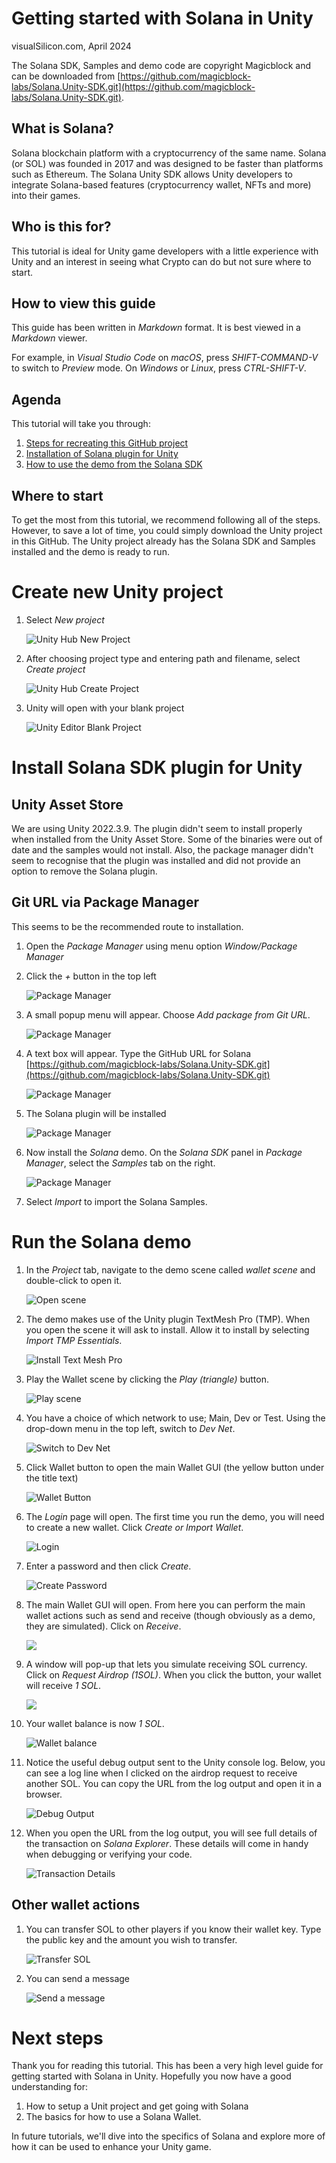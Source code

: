 # Getting started with Solana in Unity

visualSilicon.com, April 2024

The Solana SDK, Samples and demo code are copyright Magicblock and can be downloaded from [https://github.com/magicblock-labs/Solana.Unity-SDK.git](https://github.com/magicblock-labs/Solana.Unity-SDK.git).

## What is Solana?

Solana blockchain platform with a cryptocurrency of the same name. Solana (or SOL) was founded in 2017 and was designed to be faster than platforms such as Ethereum. The Solana Unity SDK allows Unity developers to integrate Solana-based features (cryptocurrency wallet, NFTs and more) into their games.

## Who is this for?

This tutorial is ideal for Unity game developers with a little experience with Unity and an interest in seeing what Crypto can do but not sure where to start.

## How to view this guide

This guide has been written in _Markdown_ format. It is best viewed in a _Markdown_ viewer.

For example, in _Visual Studio Code_ on _macOS_, press _SHIFT-COMMAND-V_ to switch to _Preview_ mode. On _Windows_ or _Linux_, press _CTRL-SHIFT-V_.

## Agenda

This tutorial will take you through:

1. [Steps for recreating this GitHub project](#create-new-unity-project)
1. [Installation of Solana plugin for Unity](#install-solana-sdk-plugin-for-unity)
1. [How to use the demo from the Solana SDK](#run-the-solana-demo)

## Where to start

To get the most from this tutorial, we recommend following all of the steps. However, to save a lot of time, you could simply download the Unity project in this GitHub. The Unity project already has the Solana SDK and Samples installed and the demo is ready to run.

# Create new Unity project

1. Select _New project_

    ![Unity Hub New Project](Screenshots/0001-new-project.png "New project")

1. After choosing project type and entering path and filename, select _Create project_

    ![Unity Hub Create Project](Screenshots/0002-create-project.png "Create project")

1. Unity will open with your blank project

    ![Unity Editor Blank Project](Screenshots/0003-empty-project-first-launch.png "Blank project")

# Install Solana SDK plugin for Unity

## Unity Asset Store

We are using Unity 2022.3.9. The plugin didn't seem to install properly when installed from the Unity Asset Store. Some of the binaries were out of date and the samples would not install. Also, the package manager didn't seem to recognise that the plugin was installed and did not provide an option to remove the Solana plugin.

## Git URL via Package Manager

This seems to be the recommended route to installation.

1. Open the _Package Manager_ using menu option _Window/Package Manager_

1. Click the _+_ button in the top left

    ![Package Manager](Screenshots/0004-open-package-manager.png "Package Manager")

1. A small popup menu will appear. Choose _Add package from Git URL_.

    ![Package Manager](Screenshots/0005-add-package-using-git-url.png "Add package using Git URL")

1. A text box will appear. Type the GitHub URL for Solana [https://github.com/magicblock-labs/Solana.Unity-SDK.git](https://github.com/magicblock-labs/Solana.Unity-SDK.git)

    ![Package Manager](Screenshots/0006-paste-url-and-click-add.png "Enter URL")

1. The Solana plugin will be installed

    ![Package Manager](Screenshots/0007-solana-plugin-in-package-manager.png "Solana has been installed")

1. Now install the _Solana_ demo. On the _Solana SDK_ panel in _Package Manager_, select the _Samples_ tab on the right.

    ![Package Manager](Screenshots/0008-solana-samples-click-import.png "Solana Samples tab")

1. Select _Import_ to import the Solana Samples.

# Run the Solana demo

1. In the _Project_ tab, navigate to the demo scene called _wallet scene_ and double-click to open it.

    ![Open scene](Screenshots/0009-open-sample-wallet-scene.png "Open Wallet Scene")

1. The demo makes use of the Unity plugin TextMesh Pro (TMP). When you open the scene it will ask to install. Allow it to install by selecting _Import TMP Essentials_.

    ![Install Text Mesh Pro](Screenshots/0010-install-tmp.png "Install TMP")

1. Play the Wallet scene by clicking the _Play (triangle)_ button.

    ![Play scene](Screenshots/0011-run-sample-wallet-scene.png "Play Scene")

1. You have a choice of which network to use; Main, Dev or Test. Using the drop-down menu in the top left, switch to _Dev Net_.

    ![Switch to Dev Net](Screenshots/0012-switch-to-dev-net.png "Switch to Dev Net")

1. Click Wallet button to open the main Wallet GUI (the yellow button under the title text)

    ![Wallet Button](Screenshots/0013-click-wallet-button.png "Click the Wallet Button")

1. The _Login_ page will open. The first time you run the demo, you will need to create a new wallet. Click _Create or Import Wallet_.

    ![Login](Screenshots/0014-sign-in-screen.png "Login")

1. Enter a password and then click _Create_.

    ![Create Password](Screenshots/0015-create-wallet-choose-password-click-create.png "Create Password")

1. The main Wallet GUI will open. From here you can perform the main wallet actions such as send and receive (though obviously as a demo, they are simulated). Click on _Receive_.

    ![](Screenshots/0016-wallet-screen.png "")

1. A window will pop-up that lets you simulate receiving SOL currency. Click on _Request Airdrop (1SOL)_. When you click the button, your wallet will receive _1 SOL_.

    ![](Screenshots/0018-dev-net-receive-click-airdrop.png "")

1. Your wallet balance is now _1 SOL_.

    ![Wallet balance](Screenshots/0019-wallet-with-1SOL.png "Wallet with 1 SOL")

1. Notice the useful debug output sent to the Unity console log. Below, you can see a log line when I clicked on the airdrop request to receive another SOL. You can copy the URL from the log output and open it in a browser.

    ![Debug Output](Screenshots/0022-airdrop-url-in-console-log.png "Debug Output showing Wallet with 2 SOL")

1. When you open the URL from the log output, you will see full details of the transaction on _Solana Explorer_. These details will come in handy when debugging or verifying your code.

    ![Transaction Details](Screenshots/0023-transaction-on-solana-explorer.png "Transaction Details on Solana Explorer")


## Other wallet actions

1. You can transfer SOL to other players if you know their wallet key. Type the public key and the amount you wish to transfer.

    ![Transfer SOL](Screenshots/0020-transfer-sol.png "Transfer SOL to another player")

1. You can send a message

    ![Send a message](Screenshots/0021-send-signed-message.png "Send a message")


# Next steps

Thank you for reading this tutorial. This has been a very high level guide for getting started with Solana in Unity. Hopefully you now have a good understanding for:

1. How to setup a Unit project and get going with Solana
1. The basics for how to use a Solana Wallet.

In future tutorials, we'll dive into the specifics of Solana and explore more of how it can be used to enhance your Unity game.
